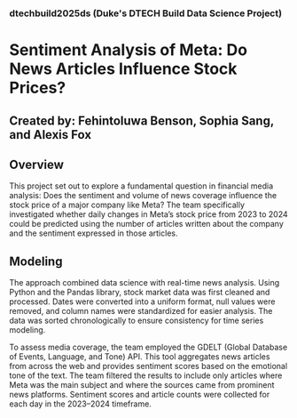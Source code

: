 ### dtechbuild2025ds (Duke's DTECH Build Data Science Project)
# Sentiment Analysis of Meta: Do News Articles Influence Stock Prices?
## Created by: Fehintoluwa Benson, Sophia Sang, and Alexis Fox


## Overview
This project set out to explore a fundamental question in financial media analysis: Does the sentiment and volume of news coverage influence the stock price of a major company like Meta? 
The team specifically investigated whether daily changes in Meta’s stock price from 2023 to 2024 could be predicted using the number of articles written about the company and the sentiment
expressed in those articles.

## Modeling 
The approach combined data science with real-time news analysis. Using Python and the Pandas library, stock market data was first cleaned and processed. Dates were converted into a uniform format, null values were removed, and column names were standardized for easier analysis. The data was sorted chronologically to ensure consistency for time series modeling.

To assess media coverage, the team employed the GDELT (Global Database of Events, Language, and Tone) API. This tool aggregates news articles from across the web and provides sentiment scores based on the emotional tone of the text. The team filtered the results to include only articles where Meta was the main subject and where the sources came from prominent news platforms. Sentiment scores and article counts were collected for each day in the 2023–2024 timeframe.
